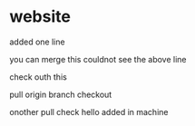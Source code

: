 # website
added one line

you can merge this
couldnot see the above line

check outh this

pull origin branch checkout

onother pull check
hello added in machine
